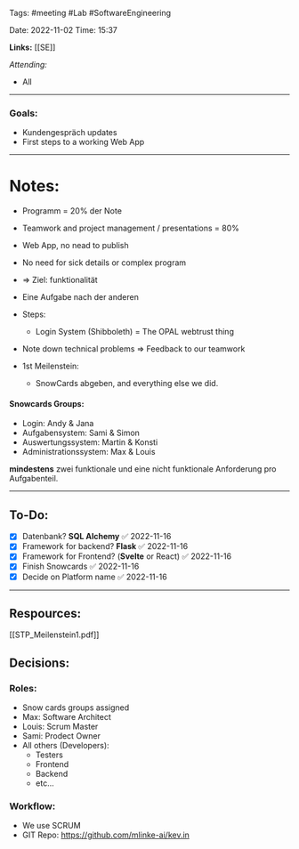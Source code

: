 Tags: #meeting #Lab #SoftwareEngineering 

Date: 2022-11-02
Time: 15:37

**Links:**  [[SE]]

*Attending:* 
- All 

---
### Goals:
- Kundengespräch updates
- First steps to a working Web App

--- 
# Notes:

- Programm = 20% der Note
- Teamwork and project management / presentations = 80%
- Web App, no nead to publish
- No need for sick details or complex program
- => Ziel: funktionalität 
- Eine Aufgabe nach der anderen
- Steps:
	- Login System (Shibboleth) = The OPAL webtrust thing
- Note down technical problems => Feedback to our teamwork

- 1st Meilenstein:
	- SnowCards abgeben, and everything else we did.

#### Snowcards Groups: 
- Login: Andy & Jana
- Aufgabensystem: Sami & Simon
- Auswertungssystem: Martin & Konsti
- Administrationssystem: Max & Louis

**mindestens** zwei funktionale und eine nicht funktionale Anforderung pro Aufgabenteil.

--- 
## To-Do:

- [x] Datenbank? **SQL Alchemy** ✅ 2022-11-16
- [x] Framework for backend? **Flask** ✅ 2022-11-16
- [x] Framework for Frontend? (**Svelte** or React) ✅ 2022-11-16
- [x] Finish Snowcards ✅ 2022-11-16
- [x] Decide on Platform name ✅ 2022-11-16

---
## Respources:

[[STP_Meilenstein1.pdf]]

## Decisions:

### Roles: 

- Snow cards groups assigned
- Max: Software Architect
- Louis: Scrum Master
- Sami: Prodect Owner
- All others (Developers):
	- Testers
	- Frontend
	- Backend
	- etc...


### Workflow: 

- We use SCRUM
- GIT Repo: https://github.com/mlinke-ai/kev.in

